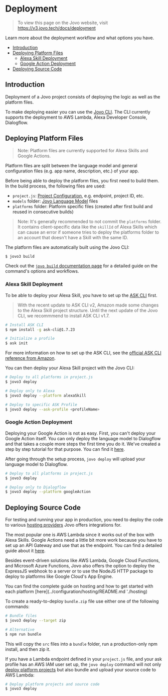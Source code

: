 # Deployment

> To view this page on the Jovo website, visit https://v3.jovo.tech/docs/deployment

Learn more about the deployment workflow and what options you have.

- [Introduction](#introduction)
- [Deploying Platform Files](#deploying-platform-files)
  - [Alexa Skill Deployment](#alexa-skill-deployment)
  - [Google Action Deployment](#google-action-deployment)
- [Deploying Source Code](#deploying-source-code)

## Introduction

Deployment of a Jovo project consists of deploying the logic as well as the platform files.

To make deploying easier you can use the [Jovo CLI](../tools/cli/README.md '../cli'). The CLI currently supports the deployment to AWS Lambda, Alexa Developer Console, Dialogflow.

## Deploying Platform Files

> Note: Platform files are currently supported for Alexa Skills and Google Actions.

Platform files are split between the language model and general configuration files (e.g. app name, description, etc.) of your app.

Before being able to deploy the platform files, you first need to build them. In the build process, the following files are used:

- `project.js`: [Project Configuration](../configuration/project-js.md './project-js'), e.g. endpoint, project ID, etc.
- `models` folder: [Jovo Language Model](../basic-concepts/model './model') files
- `platforms` folder: Platform specific files (created after first build and reused in consecutive builds)

> Note: It's generally recommended to not commit the `platforms` folder. It contains client-specific data like the `skillId` of Alexa Skills which can cause an error if someone tries to deploy the platforms folder to an account that doesn't have a Skill with the same ID.

The platform files are automatically built using the Jovo CLI:

```sh
$ jovo3 build
```

Check out the [`jovo build` documentation page](../tools/cli/build.md './cli/build') for a detailed guide on the command's options and workflows.

### Alexa Skill Deployment

To be able to deploy your Alexa Skill, you have to set up the [ASK CLI](https://developer.amazon.com/docs/smapi/quick-start-alexa-skills-kit-command-line-interface.html) first.

> With the recent update to ASK CLI v2, Amazon made some changes to the Alexa Skill project structure. Until the next update of the Jovo CLI, we recommmend to install ASK CLI v1.7.

```sh
# Install ASK CLI
$ npm install -g ask-cli@1.7.23

# Initialize a profile
$ ask init
```

For more information on how to set up the ASK CLI, see the [official ASK CLI reference from Amazon](https://developer.amazon.com/docs/smapi/quick-start-alexa-skills-kit-command-line-interface.html).

You can then deploy your Alexa Skill project with the Jovo CLI:

```sh
# Deploy to all platforms in project.js
$ jovo3 deploy

# Deploy only to Alexa
$ jovo3 deploy --platform alexaSkill

# Deploy to specific ASK Profile
$ jovo3 deploy --ask-profile <profileName>
```

### Google Action Deployment

Deploying your Google Action is not as easy. First, you can't deploy your Google Action itself. You can only deploy the language model to Dialogflow and that takes a couple more steps the first time you do it. We've created a step by step tutorial for that purpose. You can find it [here](https://v3.jovo.tech/tutorials/deploy-dialogflow-agent).

After going through the setup process, `jovo deploy` will upload your language model to Dialogflow.

```sh
# Deploy to all platforms in project.js
$ jovo3 deploy

# Deploy only to Dialogflow
$ jovo3 deploy --platform googleAction
```

## Deploying Source Code

For testing and running your app in production, you need to deploy the code to various [hosting providers](../configuration/hosting './hosting') Jovo offers integrations for.

The most popular one is AWS Lambda since it works out of the box with Alexa Skills. Google Actions need a little bit more work because you have to set up an API Gateway and use that as the endpoint. You can find a detailed guide about it [here](https://v3.jovo.tech/tutorials/host-google-action-on-lambda#create-a-lambda-function).

Besides event-driven solutions like AWS Lambda, Google Cloud Functions, and Microsoft Azure Functions, Jovo also offers the option to deploy the ExpressJS webhook to a server or to use the NodeJS HTTP package to deploy to platforms like Google Cloud's App Engine.

You can find the complete guide on hosting and how to get started with each platform [here](../configuration/hosting/README.md './hosting)

To create a ready-to-deploy `bundle.zip` file use either one of the following commands:

```sh
# Bundle files
$ jovo3 deploy --target zip

# Alternative
$ npm run bundle
```

This will copy the `src` files into a `bundle` folder, run a production-only npm install, and then zip it.

If you have a Lambda endpoint defined in your `project.js` file, and your ask profile has an AWS IAM user set up, the `jovo deploy` command will not only [deploy platform projects](#deploy-platform-projects) but also bundle and upload your source code to AWS Lambda:

```sh
# Deploy platform projects and source code
$ jovo3 deploy
```

<!--[metadata]: {"description": "Learn how to deploy your Jovo projects to Alexa, Google Assistant, and more voice platforms.", "route": "deployment"}-->
